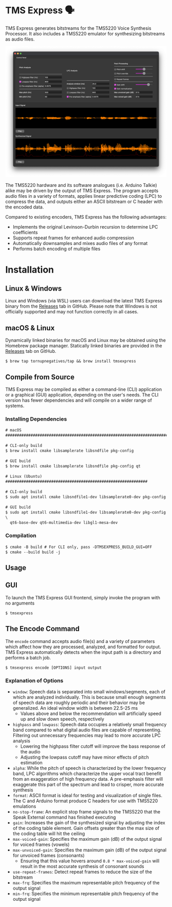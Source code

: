 # TMS Express 🗣
TMS Express generates bitstreams for the TMS5220 Voice Synthesis Processor. It
also includes a TMS5220 emulator for synthesizing bitstreams as audio files.

![TMS Express GUI Screenshot](doc/screenshot.png)

The TMS5220 hardware and its software analogues (i.e. Arduino Talkie) alike may
be driven by the output of TMS Express. The program accepts audio files in a
variety of formats, applies linear predictive coding (LPC) to compress the data,
and outputs either an ASCII bitstream or C header with the encoded data.

Compared to existing encoders, TMS Express has the following advantages:
- Implements the original Levinson-Durbin recursion to determine LPC
  coefficients
- Supports repeat frames for enhanced audio compression
- Automatically downsamples and mixes audio files of any format
- Performs batch encoding of multiple files

# Installation

## Linux & Windows

Linux and Windows (via WSL) users can download the latest TMS Express binary
from the [Releases](https://github.com/tornupnegatives/TMS-Express/releases)
tab in GitHub. Please note that Windows is not officially supported and may not
function correctly in all cases.

## macOS & Linux

Dynamically linked binaries for macOS and Linux may be obtained using the
Homebrew package manager. Statically linked binaries are provided in the
[Releases](https://github.com/tornupnegatives/TMS-Express/releases) tab on
GitHub.

```shell
$ brew tap tornupnegatives/tap && brew install tmsexpress
```

## Compile from Source

TMS Express may be compiled as either a command-line (CLI) application or a
graphical (GUI) application, depending on the user's needs. The CLI version
has fewer dependencies and will compile on a wider range of systems.

### Installing Dependencies

```shell
# macOS #######################################################################

# CLI-only build
$ brew install cmake libsamplerate libsndfile pkg-config

# GUI build
$ brew install cmake libsamplerate libsndfile pkg-config qt

# Linux (Ubuntu) ##############################################################

# CLI-only build
$ sudo apt install cmake libsndfile1-dev libsamplerate0-dev pkg-config

# GUI build
$ sudo apt install cmake libsndfile1-dev libsamplerate0-dev pkg-config \
  qt6-base-dev qt6-multimedia-dev libgl1-mesa-dev
```

### Compilation
```shell
$ cmake -B build # For CLI only, pass -DTMSEXPRESS_BUILD_GUI=OFF
$ cmake --build build -j
```

## Usage
## GUI
To launch the TMS Express GUI frontend, simply invoke the program with no
arguments

```shell
$ tmsexpress
```

## The Encode Command
The `encode` command accepts audio file(s) and a variety of parameters which
affect how they are processed, analyzed, and formatted for output. TMS Express
automatically detects when the input path is a directory and performs a batch
job.

```shell
$ tmsexpress encode [OPTIONS] input output
```

### Explanation of Options
- `window`: Speech data is separated into small windows/segments, each of which
  are analyzed individually. This is because small enough segments of speech
  data are roughly periodic and their behavior may be generalized. An ideal
  window width is between 22.5-25 ms
  - Values above and below the recommendation will artificially speed up and
    slow down speech, respectively
- `highpass` and `lowpass`: Speech data occupies a relatively small frequency
  band compared to what digital audio files are capable of representing.
  Filtering out unnecessary frequencies may lead to more accurate LPC analysis
  - Lowering the highpass filter cutoff will improve the bass response of the
    audio
  - Adjusting the lowpass cutoff may have minor effects of pitch estimation
- `alpha`: While the pitch of speech is characterized by the lower frequency
  band, LPC algorithms which characterize the upper vocal tract benefit from an
  exaggeration of high frequency data. A pre-emphasis filter will exaggerate
  this part of the spectrum and lead to crisper, more accurate synthesis
- `format`: ASCII format is ideal for testing and visualization of single
  files. The C and Arduino format produce C headers for use with TMS5220
  emulations
- `no-stop-frame`: An explicit stop frame signals to the TMS5220 that the
  Speak External command has finished executing
- `gain`: Increases the gain of the synthesized signal by adjusting the index
  of the coding table element. Gain offsets greater than the max size of the
  coding table will hit the ceiling
- `max-voiced-gain`: Specifies the maximum gain (dB) of the output signal for
  voiced frames (vowels)
- `max-unvoiced-gain`: Specifies the maximum gain (dB) of the output signal for
  unvoiced frames (consonants)
  - Ensuring that this value hovers around `0.8 * max-voiced-gain` will result
    in the most accurate synthesis of consonant sounds
- `use-repeat-frames`: Detect repeat frames to reduce the size of the bitstream
- `max-frq`: Specifies the maximum representable pitch frequency of the output
  signal
- `min-frq`: Specifies the minimum representable pitch frequency of the output
  signal
